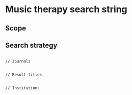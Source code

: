 # Music therapy search string

## Scope

## Search strategy 

```

// Journals


// Result titles


// Institutions



```

